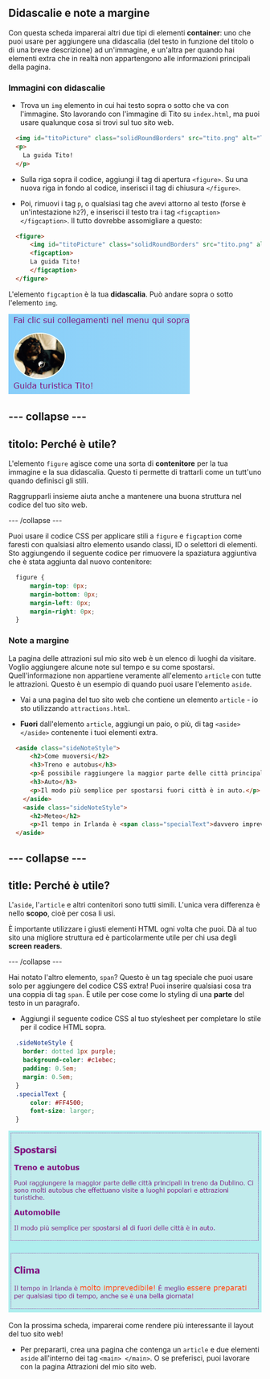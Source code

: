 ## Didascalie e note a margine

Con questa scheda imparerai altri due tipi di elementi **container**: uno che puoi usare per aggiungere una didascalia (del testo in funzione del titolo o di una breve descrizione) ad un'immagine, e un'altra per quando hai elementi extra che in realtà non appartengono alle informazioni principali della pagina.

### Immagini con didascalie

+ Trova un ` img ` elemento in cui hai testo sopra o sotto che va con l'immagine. Sto lavorando con l'immagine di Tito su `index.html`, ma puoi usare qualunque cosa si trovi sul tuo sito web. 

```html
  <img id="titoPicture" class="solidRoundBorders" src="tito.png" alt="Tito the dog" />          
  <p>
    La guida Tito!
  </p>
```

+ Sulla riga sopra il codice, aggiungi il tag di apertura `<figure>`. Su una nuova riga in fondo al codice, inserisci il tag di chiusura `</figure>`.

+ Poi, rimuovi i tag `p`, o qualsiasi tag che avevi attorno al testo (forse è un'intestazione `h2`?), e inserisci il testo tra i tag `<figcaption></figcaption>`. Il tutto dovrebbe assomigliare a questo:

```html
  <figure>
      <img id="titoPicture" class="solidRoundBorders" src="tito.png" alt="Tito the dog" />          
      <figcaption>
      La guida Tito!
      </figcaption>
  </figure>
```

L'elemento `figcaption` è la tua **didascalia**. Può andare sopra o sotto l'elemento `img`.

![Immagine di Tito con didascalia](images/figureAndCaption.png)

## \--- collapse \---

## titolo: Perché è utile?

L'elemento `figure` agisce come una sorta di **contenitore** per la tua immagine e la sua didascalia. Questo ti permette di trattarli come un tutt'uno quando definisci gli stili.

Raggrupparli insieme aiuta anche a mantenere una buona struttura nel codice del tuo sito web.

\--- /collapse \---

Puoi usare il codice CSS per applicare stili a `figure` e `figcaption` come faresti con qualsiasi altro elemento usando classi, ID o selettori di elementi. Sto aggiungendo il seguente codice per rimuovere la spaziatura aggiuntiva che è stata aggiunta dal nuovo contenitore:

```css
  figure { 
      margin-top: 0px;
      margin-bottom: 0px;
      margin-left: 0px;
      margin-right: 0px;
  }
```

### Note a margine

La pagina delle attrazioni sul mio sito web è un elenco di luoghi da visitare. Voglio aggiungere alcune note sul tempo e su come spostarsi. Quell'informazione non appartiene veramente all'elemento `article` con tutte le attrazioni. Questo è un esempio di quando puoi usare l'elemento `aside`.

+ Vai a una pagina del tuo sito web che contiene un elemento `article` - io sto utilizzando `attractions.html`.

+ **Fuori** dall'elemento `article`, aggiungi un paio, o più, di tag `<aside> </aside>` contenente i tuoi elementi extra.

```html
  <aside class="sideNoteStyle">
      <h2>Come muoversi</h2>
      <h3>Treno e autobus</h3>
      <p>È possibile raggiungere la maggior parte delle città principali in treno da Dublino. Ci sono molti autobus che effettuano visite a luoghi popolari e attrazioni turistiche.</p>
      <h3>Auto</h3>
      <p>Il modo più semplice per spostarsi fuori città è in auto.</p>
    </aside>
    <aside class="sideNoteStyle">
      <h2>Meteo</h2>
      <p>Il tempo in Irlanda è <span class="specialText">davvero imprevedibile!</span> È meglio <span class="specialText">essere pronti</span> per qualsiasi tipo di tempo, anche se è una bella giornata!</p>
  </aside>
```

## \--- collapse \---

## title: Perché è utile?

L'`aside`, l'`article` e altri contenitori sono tutti simili. L'unica vera differenza è nello **scopo**, cioè per cosa li usi.

È importante utilizzare i giusti elementi HTML ogni volta che puoi. Dà al tuo sito una migliore struttura ed è particolarmente utile per chi usa degli **screen readers**.

\--- /collapse \---

Hai notato l'altro elemento, `span`? Questo è un tag speciale che puoi usare solo per aggiungere del codice CSS extra! Puoi inserire qualsiasi cosa tra una coppia di tag `span`. È utile per cose come lo styling di una **parte** del testo in un paragrafo.

+ Aggiungi il seguente codice CSS al tuo stylesheet per completare lo stile per il codice HTML sopra.

```css
  .sideNoteStyle {
    border: dotted 1px purple;
    background-color: #c1ebec;
    padding: 0.5em;
    margin: 0.5em;
  }
  .specialText {
      color: #FF4500;
      font-size: larger;
  }
```

![Note aggiuntive con il proprio stile](images/asidesStyled.png)

Con la prossima scheda, imparerai come rendere più interessante il layout del tuo sito web!

+ Per prepararti, crea una pagina che contenga un `article` e due elementi `aside` all'interno dei tag `<main> </main>`. O se preferisci, puoi lavorare con la pagina Attrazioni del mio sito web.